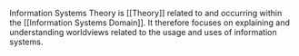Information Systems Theory is [[Theory]] related to and occurring within the [[Information Systems Domain]]. It therefore focuses on explaining and understanding worldviews related to the usage and uses of information systems.

